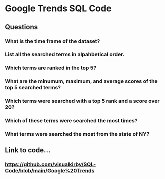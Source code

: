 # Google Trends SQL Code
## Questions
### What is the time frame of the dataset?
### List all the searched terms in alpahbetical order.
### Which terms are ranked in the top 5?
### What are the minumum, maximum, and average scores of the top 5 searched terms?
### Which terms were searched with a top 5 rank and a score over 20?
### Which of these terms were searched the most times?
### What terms were searched the most from the state of NY?
## Link to code...
### https://github.com/visualkirby/SQL-Code/blob/main/Google%20Trends
